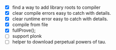 - [x] find a way to add library roots to compiler
- [x] clear compile errors easy to catch with details.
- [x] clear runtime error easy to catch with details.
- [x] compile from file
- [x] fullProve();
- [ ] support plonk
- [ ] helper to download perpetual powers of tau.

